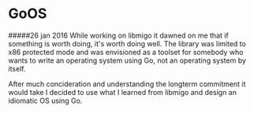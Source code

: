 # GoOS

#####26 jan 2016
While working on libmigo it dawned on me that if something is worth doing, it's worth doing well. The library was limited to x86 protected mode and was envisioned as a toolset for somebody who wants to write an operating system using Go, not an operating system by itself.

After much concideration and understanding the longterm commitment it would take I decided to use what I learned from libmigo and design an idiomatic OS using Go.

